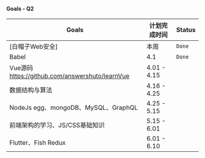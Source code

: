 #### Goals - Q2

| Goals                                             | 计划完成时间 | Status |
| ------------------------------------------------- | ------------ | ------ |
| [白帽子Web安全]                                   | 本周         | `Done` |
| Babel                                             | 4.1          | `Done` |
| Vue源码 <https://github.com/answershuto/learnVue> | 4.01 - 4.15  |        |
| 数据结构与算法                                    | 4.16 - 4.25  |        |
| NodeJs egg、mongoDB、MySQL、GraphQL               | 4.25 - 5.15  |        |
| 前端架构的学习、JS/CSS基础知识                    | 5.15 - 6.01  |        |
| Flutter、Fish Redux                               | 6.01 - 6.10  |        |

